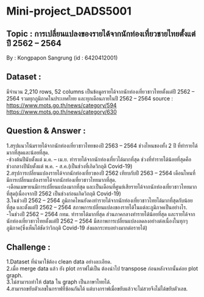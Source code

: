 # Mini-project_DADS5001

## Topic : การเปลี่ยนแปลงของรายได้จากนักท่องเที่ยวชายไทยตั้งแต่ปี 2562 – 2564 

By : Kongpapon Sangrung (id : 6420412001) 

## Dataset :  
มีจำนวน 2,210 rows, 52 columns เป็นข้อมูลรายได้จากนักท่องเที่ยวชาวไทยตั้งแต่ปี 2562 – 2564 รวมทุกภูมิภาคในประเทศไทย และทุกเดือนภายในปี 2562 – 2564
source : https://www.mots.go.th/news/category/594 https://www.mots.go.th/news/category/630  

## Question & Answer :    

1.สรุปแนวโน้มรายได้จากนักท่องเที่ยวชาวไทยของปี 2563 – 2564 ช่วงไหนของทั้ง 2 ปี ที่ทำรายได้มากที่สุดและน้อยที่สุด.  
-ช่วงต้นปีนับตั้งแต่ ม.ค. – เม.ย. ทำรายได้จากนักท่องเที่ยวได้มากที่สุด ช่วงที่ทำรายได้น้อยที่สุดคือช่วงกลางปีนับตั้งแต่ พ.ค. - ส.ค.(เป็นช่วงที่เกิดวิกฤติ Covid-19)  
2.สรุปการเปลี่ยนแปลงรายได้จากนักท่องเที่ยวของปี 2562 เทียบกับปี 2563 – 2564 เดือนไหนที่มีการเปลี่ยนแปลงรายได้จากนักท่องเที่ยวชาวไทยมากที่สุด.  
-เดือนเมษายนมีการเปลี่ยนแปลงมากที่สุด และเป็นเดือนที่ศูนย์เสียรายได้จากนักท่องเที่ยวชาวไทยมากที่สุด(เนื่องจากปี 2562 เป็นช่วงก่อนเกิดวิกฤติ Covid-19)  
3.ในช่วงปี 2562 – 2564 ภูมิภาคไหนยังคงทำรายได้จากนักท่องเที่ยวชาวไทยได้มากที่สุดกับน้อยที่สุด และตั้งแต่ปี 2562 – 2564 สภาพการเปลี่ยนแปลงของรายได้ในแต่ละภูมิภาคเป็นอย่างไร.    
-ในช่วงปี 2562 – 2564 กทม. ทำรายได้มากที่สุด ส่วนภาคกลางทำรายได้น้อยที่สุด และรายได้จากนักท่องเที่ยวชาวไทยตั้งแต่ปี 2562 – 2564 มีสภาพการเปลี่ยนแปลงลดลงอย่างต่อเนื่องในทุกๆภูมิภาค(ซึ่งเห็นได้ชัดว่าวิกฤติ Covid-19 ส่งผลกระทบอย่างมากต่อรายได้)    

## Challenge : 

1.Dataset ที่นำมาใช้ต้อง clean data อย่างละเอียด.  
2.เมื่อ merge data แล้ว ยัง plot กราฟไม่เป็น ต้องนำไป transpose ก่อนหลังจากนั้นค่อย plot graph.  
3.ไม่สามารถทำให้ data ใน graph เป็นภาษาไทยได้.  
4.สามารถขยับตัวเลขในกราฟที่ซ้อนกันได้ แต่บางกราฟเมื่อขยับแล้วจะไม่สวยจึงไม่ได้ขยับตัวเลข.  
